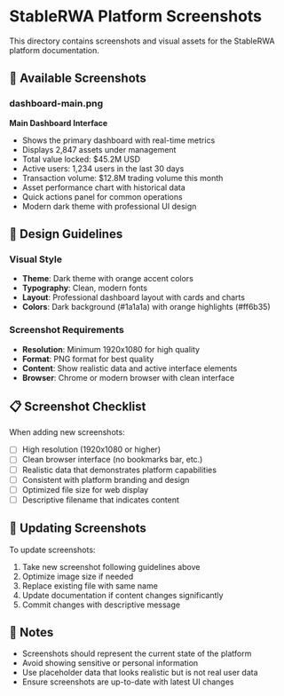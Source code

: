 # StableRWA Platform Screenshots

This directory contains screenshots and visual assets for the StableRWA platform documentation.

## 📸 Available Screenshots

### dashboard-main.png
**Main Dashboard Interface**
- Shows the primary dashboard with real-time metrics
- Displays 2,847 assets under management
- Total value locked: $45.2M USD
- Active users: 1,234 users in the last 30 days
- Transaction volume: $12.8M trading volume this month
- Asset performance chart with historical data
- Quick actions panel for common operations
- Modern dark theme with professional UI design

## 🎨 Design Guidelines

### Visual Style
- **Theme**: Dark theme with orange accent colors
- **Typography**: Clean, modern fonts
- **Layout**: Professional dashboard layout with cards and charts
- **Colors**: Dark background (#1a1a1a) with orange highlights (#ff6b35)

### Screenshot Requirements
- **Resolution**: Minimum 1920x1080 for high quality
- **Format**: PNG format for best quality
- **Content**: Show realistic data and active interface elements
- **Browser**: Chrome or modern browser with clean interface

## 📋 Screenshot Checklist

When adding new screenshots:
- [ ] High resolution (1920x1080 or higher)
- [ ] Clean browser interface (no bookmarks bar, etc.)
- [ ] Realistic data that demonstrates platform capabilities
- [ ] Consistent with platform branding and design
- [ ] Optimized file size for web display
- [ ] Descriptive filename that indicates content

## 🔄 Updating Screenshots

To update screenshots:
1. Take new screenshot following guidelines above
2. Optimize image size if needed
3. Replace existing file with same name
4. Update documentation if content changes significantly
5. Commit changes with descriptive message

## 📝 Notes

- Screenshots should represent the current state of the platform
- Avoid showing sensitive or personal information
- Use placeholder data that looks realistic but is not real user data
- Ensure screenshots are up-to-date with latest UI changes
